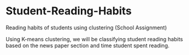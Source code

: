 # Student-Reading-Habits
Reading habits of students using clustering (School Assignment)

Using K-means clustering, we will be classifying student reading habits based on the news paper section and time student spent reading.
